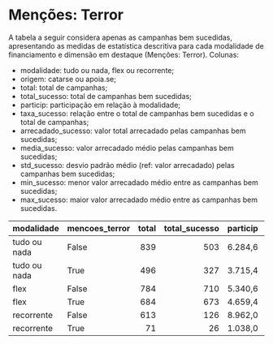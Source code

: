 # Menções: Terror

A tabela a seguir considera apenas as campanhas bem sucedidas, apresentando as medidas
de estatística descritiva para cada modalidade de financiamento e dimensão em destaque
(Menções: Terror). Colunas:
- modalidade: tudo ou nada, flex ou recorrente;
- origem: catarse ou apoia.se;
- total: total de campanhas;
- total_sucesso: total de campanhas bem sucedidas;
- particip: participação em relação à modalidade;
- taxa_sucesso: relação entre o total de campanhas bem sucedidas e o total de campanhas;
- arrecadado_sucesso: valor total arrecadado pelas campanhas bem sucedidas;
- media_sucesso: valor arrecadado médio pelas campanhas bem sucedidas;
- std_sucesso: desvio padrão médio (ref: valor arrecadado) pelas campanhas bem sucedidas;
- min_sucesso: menor valor arrecadado médio entre as campanhas bem sucedidas;
- max_sucesso: maior valor arrecadado médio entre as campanhas bem sucedidas.


| modalidade   | mencoes_terror   |   total |   total_sucesso |   particip |   taxa_sucesso |   arrecadado_sucesso |   media_sucesso |   std_sucesso |   min_sucesso |   max_sucesso |
|:-------------|:-----------------|--------:|----------------:|-----------:|---------------:|---------------------:|----------------:|--------------:|--------------:|--------------:|
| tudo ou nada | False            |     839 |             503 |     6.284,6 |         5.995,2 |          14.584.160,44 |        28.994,35 |      39.962,68 |         41,82 |     396.557,50 |
| tudo ou nada | True             |     496 |             327 |     3.715,4 |         6.592,7 |           9.479.119,39 |        28.988,13 |      51.783,65 |        787,10 |     679.297,66 |
| flex         | False            |     784 |             710 |     5.340,6 |         9.056,1 |           7.672.819,51 |        10.806,79 |      24.052,24 |         10,77 |     374.565,15 |
| flex         | True             |     684 |             673 |     4.659,4 |         9.839,2 |          10.689.312,43 |        15.883,08 |      41.769,03 |         29,81 |     708.972,78 |
| recorrente   | False            |     613 |             126 |     8.962,0 |         2.055,5 |             33.433,96 |          265,35 |        563,00 |          1,09 |       3.475,05 |
| recorrente   | True             |      71 |              26 |     1.038,0 |         3.662,0 |              9.753,00 |          375,12 |        980,44 |          6,10 |       5.087,08 |
